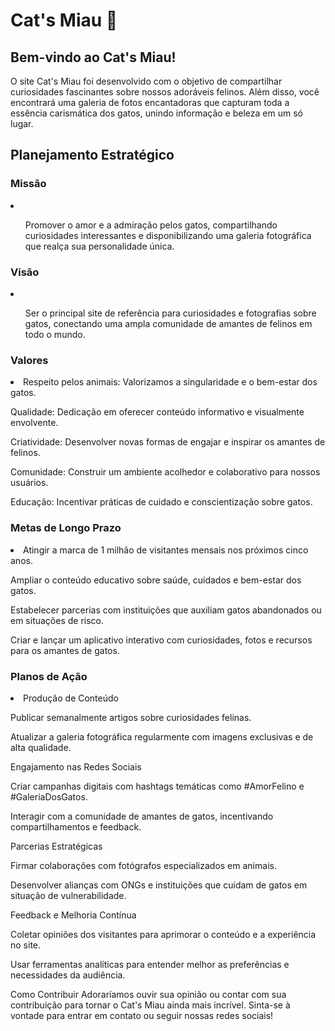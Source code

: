 <h1>Cat's Miau 🐾</h1>
<h2>Bem-vindo ao Cat's Miau!</h2>
O site Cat's Miau foi desenvolvido com o objetivo de compartilhar curiosidades fascinantes sobre nossos adoráveis felinos. Além disso, você encontrará uma galeria de fotos encantadoras que capturam toda a essência carismática dos gatos, unindo informação e beleza em um só lugar.

<h2>Planejamento Estratégico</h2>
<h3>Missão</h3>
<li>
<ul><p>Promover o amor e a admiração pelos gatos, compartilhando curiosidades interessantes e disponibilizando uma galeria fotográfica que realça sua personalidade única.</p></ul>
</li>

<h3>Visão</h3>
<li><ul></p>Ser o principal site de referência para curiosidades e fotografias sobre gatos, conectando uma ampla comunidade de amantes de felinos em todo o mundo.</ul></li>

<h3>Valores</h3>
<li>Respeito pelos animais: Valorizamos a singularidade e o bem-estar dos gatos.</li>

Qualidade: Dedicação em oferecer conteúdo informativo e visualmente envolvente.

Criatividade: Desenvolver novas formas de engajar e inspirar os amantes de felinos.

Comunidade: Construir um ambiente acolhedor e colaborativo para nossos usuários.

Educação: Incentivar práticas de cuidado e conscientização sobre gatos.

<h3>Metas de Longo Prazo</h3>
<li>Atingir a marca de 1 milhão de visitantes mensais nos próximos cinco anos.</li>

Ampliar o conteúdo educativo sobre saúde, cuidados e bem-estar dos gatos.

Estabelecer parcerias com instituições que auxiliam gatos abandonados ou em situações de risco.

Criar e lançar um aplicativo interativo com curiosidades, fotos e recursos para os amantes de gatos.

<h3>Planos de Ação</h3>
<li>Produção de Conteúdo</li>

Publicar semanalmente artigos sobre curiosidades felinas.

Atualizar a galeria fotográfica regularmente com imagens exclusivas e de alta qualidade.

Engajamento nas Redes Sociais

Criar campanhas digitais com hashtags temáticas como #AmorFelino e #GaleriaDosGatos.

Interagir com a comunidade de amantes de gatos, incentivando compartilhamentos e feedback.

Parcerias Estratégicas

Firmar colaborações com fotógrafos especializados em animais.

Desenvolver alianças com ONGs e instituições que cuidam de gatos em situação de vulnerabilidade.

Feedback e Melhoria Contínua

Coletar opiniões dos visitantes para aprimorar o conteúdo e a experiência no site.

Usar ferramentas analíticas para entender melhor as preferências e necessidades da audiência.

Como Contribuir
Adoraríamos ouvir sua opinião ou contar com sua contribuição para tornar o Cat's Miau ainda mais incrível. Sinta-se à vontade para entrar em contato ou seguir nossas redes sociais!
